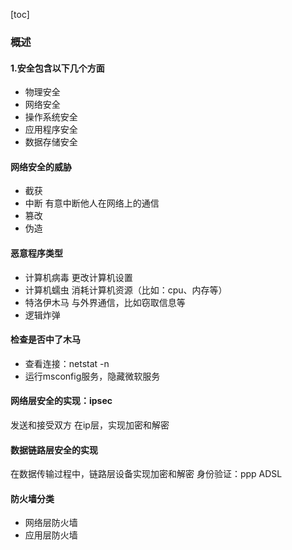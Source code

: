 [toc]
### 概述

#### 1.安全包含以下几个方面
* 物理安全
* 网络安全
* 操作系统安全  
* 应用程序安全
* 数据存储安全

#### 网络安全的威胁
* 截获
* 中断
有意中断他人在网络上的通信
* 篡改
* 伪造

#### 恶意程序类型
* 计算机病毒
更改计算机设置
* 计算机蠕虫
消耗计算机资源（比如：cpu、内存等）
* 特洛伊木马
与外界通信，比如窃取信息等
* 逻辑炸弹

#### 检查是否中了木马
* 查看连接：netstat -n
* 运行msconfig服务，隐藏微软服务

#### 网络层安全的实现：ipsec
发送和接受双方 在ip层，实现加密和解密

#### 数据链路层安全的实现
在数据传输过程中，链路层设备实现加密和解密
身份验证：ppp
ADSL

#### 防火墙分类
* 网络层防火墙
* 应用层防火墙
